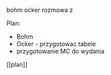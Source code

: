 bohm
ocker
rozmowa z 



Plan:
- Bohm
- Ocker - przygotowac tabele
- przygotowanie MC do wydania




















[[plan]]